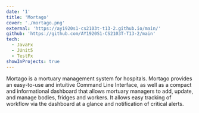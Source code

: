 ```yaml
---
date: '1'
title: 'Mortago'
cover: './mortago.png'
external: 'https://ay1920s1-cs2103t-t13-2.github.io/main/'
github: 'https://github.com/AY1920S1-CS2103T-T13-2/main'
tech:
  - JavaFx
  - JUnit5
  - TestFx
showInProjects: true
---
```


Mortago is a mortuary management system for hospitals. Mortago provides an easy-to-use and intuitive Command Line Interface, as well as a compact and informational dashboard that allows mortuary managers to add, update, and manage bodies, fridges and workers. It allows easy tracking of workflow via the dashboard at a glance and notification of critical alerts.
